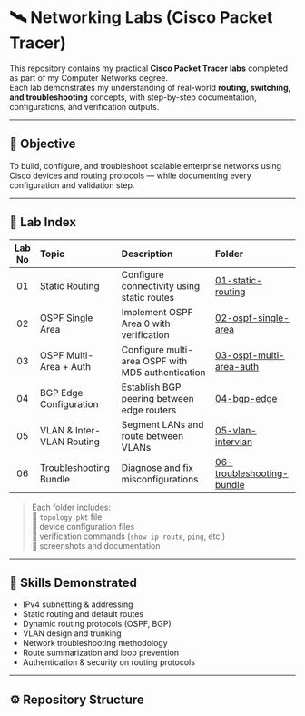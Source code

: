 # 🛰️ Networking Labs (Cisco Packet Tracer)

This repository contains my practical **Cisco Packet Tracer labs** completed as part of my Computer Networks degree.  
Each lab demonstrates my understanding of real-world **routing, switching, and troubleshooting** concepts, with step-by-step documentation, configurations, and verification outputs.

---

## 🎯 Objective
To build, configure, and troubleshoot scalable enterprise networks using Cisco devices and routing protocols — while documenting every configuration and validation step.

---

## 🧩 Lab Index
| Lab No | Topic | Description | Folder |
|:------:|:------|:-------------|:--------|
| 01 | Static Routing | Configure connectivity using static routes | [01-static-routing](lab/01-static-routing) |
| 02 | OSPF Single Area | Implement OSPF Area 0 with verification | [02-ospf-single-area](lab/02-ospf-single-area) |
| 03 | OSPF Multi-Area + Auth | Configure multi-area OSPF with MD5 authentication | [03-ospf-multi-area-auth](lab/03-ospf-multi-area-auth) |
| 04 | BGP Edge Configuration | Establish BGP peering between edge routers | [04-bgp-edge](lab/04-bgp-edge) |
| 05 | VLAN & Inter-VLAN Routing | Segment LANs and route between VLANs | [05-vlan-intervlan](lab/05-vlan-intervlan) |
| 06 | Troubleshooting Bundle | Diagnose and fix misconfigurations | [06-troubleshooting-bundle](lab/06-troubleshooting-bundle) |

> Each folder includes:  
> 🔹 `topology.pkt` file  
> 🔹 device configuration files  
> 🔹 verification commands (`show ip route`, `ping`, etc.)  
> 🔹 screenshots and documentation

---

## 🧠 Skills Demonstrated
- IPv4 subnetting & addressing  
- Static routing and default routes  
- Dynamic routing protocols (OSPF, BGP)  
- VLAN design and trunking  
- Network troubleshooting methodology  
- Route summarization and loop prevention  
- Authentication & security on routing protocols

---

## ⚙️ Repository Structure
